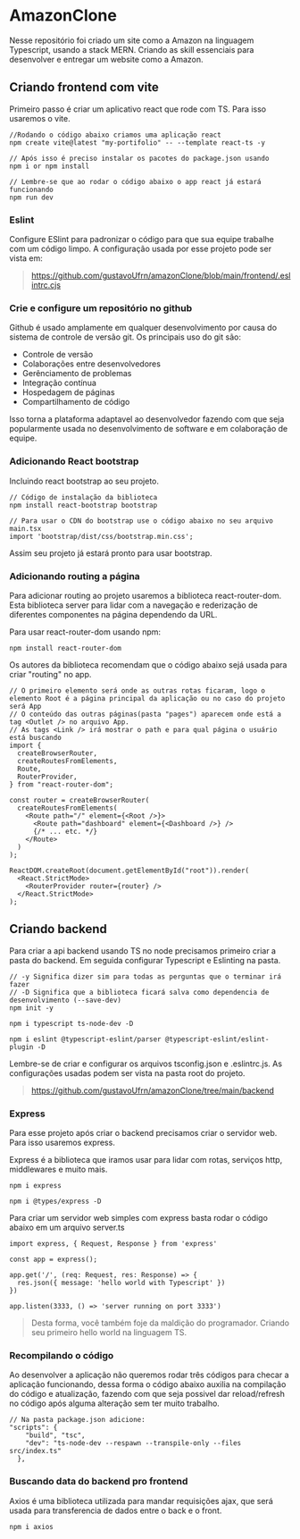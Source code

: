 # AmazonClone

Nesse repositório foi criado um site como a Amazon na linguagem Typescript, usando a stack MERN. Criando as skill essenciais para desenvolver e entregar um website como a Amazon.

## Criando frontend com vite

Primeiro passo é criar um aplicativo react que rode com TS. Para isso usaremos o vite.

```
//Rodando o código abaixo criamos uma aplicação react
npm create vite@latest "my-portifolio" -- --template react-ts -y

// Após isso é preciso instalar os pacotes do package.json usando
npm i or npm install

// Lembre-se que ao rodar o código abaixo o app react já estará funcionando
npm run dev
```

### Eslint

Configure ESlint para padronizar o código para que sua equipe trabalhe com um código limpo.
A configuração usada por esse projeto pode ser vista em:

> https://github.com/gustavoUfrn/amazonClone/blob/main/frontend/.eslintrc.cjs

### Crie e configure um repositório no github

Github é usado amplamente em qualquer desenvolvimento por causa do sistema de controle de versão git. Os principais uso do git são:

- Controle de versão
- Colaborações entre desenvolvedores
- Gerênciamento de problemas
- Integração contínua
- Hospedagem de páginas
- Compartilhamento de código

Isso torna a plataforma adaptavel ao desenvolvedor fazendo com que seja popularmente usada no desenvolvimento de software e em colaboração de equipe.

### Adicionando React bootstrap

Incluindo react bootstrap ao seu projeto.

```
// Código de instalação da biblioteca
npm install react-bootstrap bootstrap

// Para usar o CDN do bootstrap use o código abaixo no seu arquivo main.tsx
import 'bootstrap/dist/css/bootstrap.min.css';
```

Assim seu projeto já estará pronto para usar bootstrap.

### Adicionando routing a página

Para adicionar routing ao projeto usaremos a biblioteca react-router-dom. Esta biblioteca server para lidar com a navegação e rederização de diferentes componentes na página dependendo da URL.

Para usar react-router-dom usando npm:

```
npm install react-router-dom
```

Os autores da biblioteca recomendam que o código abaixo sejá usada para criar "routing" no app.

```
// O primeiro elemento será onde as outras rotas ficaram, logo o elemento Root é a página principal da aplicação ou no caso do projeto será App
// O conteúdo das outras páginas(pasta "pages") aparecem onde está a tag <Outlet /> no arquivo App.
// As tags <Link /> irá mostrar o path e para qual página o usuário está buscando
import {
  createBrowserRouter,
  createRoutesFromElements,
  Route,
  RouterProvider,
} from "react-router-dom";

const router = createBrowserRouter(
  createRoutesFromElements(
    <Route path="/" element={<Root />}>
      <Route path="dashboard" element={<Dashboard />} />
      {/* ... etc. */}
    </Route>
  )
);

ReactDOM.createRoot(document.getElementById("root")).render(
  <React.StrictMode>
    <RouterProvider router={router} />
  </React.StrictMode>
);
```

## Criando backend

Para criar a api backend usando TS no node precisamos primeiro criar a pasta do backend. Em seguida configurar Typescript e Eslinting na pasta.

```
// -y Significa dizer sim para todas as perguntas que o terminar irá fazer
// -D Significa que a biblioteca ficará salva como dependencia de desenvolvimento (--save-dev)
npm init -y

npm i typescript ts-node-dev -D

npm i eslint @typescript-eslint/parser @typescript-eslint/eslint-plugin -D
```

Lembre-se de criar e configurar os arquivos tsconfig.json e .eslintrc.js. As configurações usadas podem ser vista na pasta root do projeto.

> https://github.com/gustavoUfrn/amazonClone/tree/main/backend

### Express

Para esse projeto após criar o backend precisamos criar o servidor web. Para isso usaremos express.

Express é a biblioteca que iramos usar para lidar com rotas, serviços http, middlewares e muito mais.

```
npm i express

npm i @types/express -D
```

Para criar um servidor web simples com express basta rodar o código abaixo em um arquivo server.ts

```
import express, { Request, Response } from 'express'

const app = express();

app.get('/', (req: Request, res: Response) => {
  res.json({ message: 'hello world with Typescript' })
})

app.listen(3333, () => 'server running on port 3333')
```

> Desta forma, você também foje da maldição do programador. Criando seu primeiro hello world na linguagem TS.

### Recompilando o código

Ao desenvolver a aplicação não queremos rodar três códigos para checar a aplicação funcionando, dessa forma o código abaixo auxilia na compilação do código e atualização, fazendo com que seja possivel dar reload/refresh no código após alguma alteração sem ter muito trabalho.

```
// Na pasta package.json adicione:
"scripts": {
    "build", "tsc",
    "dev": "ts-node-dev --respawn --transpile-only --files src/index.ts"
  },
```

### Buscando data do backend pro frontend

Axios é uma biblioteca utilizada para mandar requisições ajax, que será usada para transferencia de dados entre o back e o front.

```
npm i axios
```
